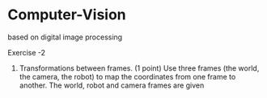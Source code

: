 # Computer-Vision
based on  digital image processing

Exercise -2 
1. Transformations between frames. (1 point)
Use three frames (the world, the camera, the robot) to map the coordinates from one frame
to another. The world, robot and camera frames are given

